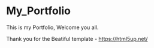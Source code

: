 # My_Portfolio

This is my Portfolio, Welcome you all.

Thank you for the Beatiful template - https://html5up.net/
